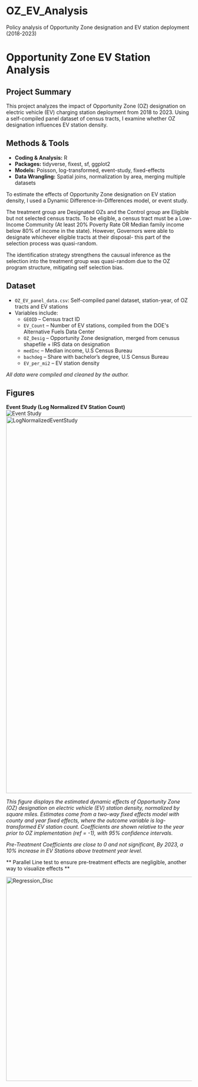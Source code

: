 # OZ_EV_Analysis
Policy analysis of Opportunity Zone designation and EV station deployment (2018-2023)

# Opportunity Zone EV Station Analysis

## Project Summary
This project analyzes the impact of Opportunity Zone (OZ) designation on electric vehicle (EV) charging station deployment from 2018 to 2023. Using a self-compiled panel dataset of census tracts, I examine whether OZ designation influences EV station density.

## Methods & Tools
- **Coding & Analysis:** R  
- **Packages:** tidyverse, fixest, sf, ggplot2  
- **Models:** Poisson, log-transformed, event-study, fixed-effects  
- **Data Wrangling:** Spatial joins, normalization by area, merging multiple datasets

To estimate the effects of Opportunity Zone designation on EV station density, I used a Dynamic Difference-in-Differences model, or event study. 

The treatment group are Designated OZs and the Control group are Eligible but not selected census tracts. To be eligible, a census tract must be a Low-Income Community (At least 20% Poverty Rate OR Median family income below 80% of income in the state). However, Governors were able to designate whichever eligible tracts at their disposal- this part of the selection process was quasi-random. 

The identification strategy strengthens the causual inference as the selection into the treatment group was quasi-random due to the OZ program structure, mitigating self selection bias. 


## Dataset
- `OZ_EV_panel_data.csv`: Self-compiled panel dataset, station-year, of OZ tracts and EV stations  
- Variables include:
  - `GEOID` – Census tract ID
  - `EV_Count` – Number of EV stations, compiled from the DOE's Alternative Fuels Data Center 
  - `OZ_Desig` – Opportunity Zone designation, merged from cenusus shapefile + IRS data on designation
  - `medInc` – Median income, U.S Census Bureau
  - `bachdeg` – Share with bachelor’s degree, U.S Census Bureau
  - `EV_per_mi2` – EV station density

*All data were compiled and cleaned by the author.*

## Figures
**Event Study (Log Normalized EV Station Count)**  
![Event Study](figures/LogNormalizedEventStudy.png) 
<img width="1038" height="1020" alt="LogNormalizedEventStudy" src="https://github.com/user-attachments/assets/d460278d-d8b1-4e76-bc8c-6cee4f89d1f2" />

*This figure displays the estimated dynamic effects of Opportunity Zone (OZ) designation on electric vehicle (EV) station density, normalized by square miles. Estimates come from a two-way fixed effects model with county and year fixed effects, where the outcome variable is log-transformed EV station count. Coefficients are shown relative to the year prior to OZ implementation (ref = -1), with 95% confidence intervals.*

*Pre-Treatment Coefficients are close to 0 and not significant, By 2023, a 10% increase in EV Stations above treatment year level.*


** Parallel Line test to ensure pre-treatment effects are negligible, another way to visualize effects **  

<img width="776" height="553" alt="Regression_Disc" src="https://github.com/user-attachments/assets/fd8f31a7-9678-47d3-8a00-dc0de9a1c75a" />

